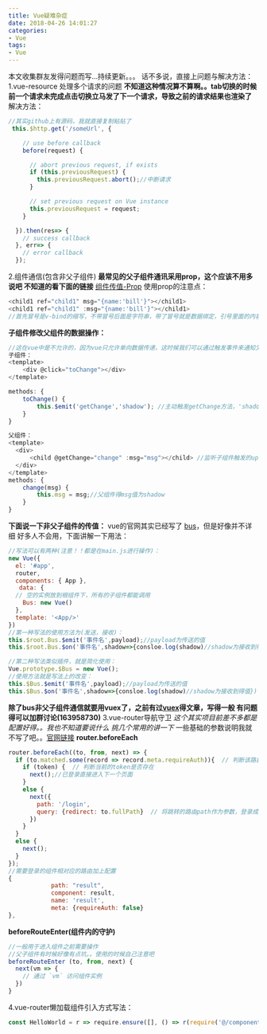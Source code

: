 ```yaml
---
title: Vue疑难杂症
date: 2018-04-26 14:01:27
categories:
- Vue
tags:
- Vue
---
```

本文收集群友发得问题而写...持续更新。。。
话不多说，直接上问题与解决方法：
1.vue-resource 处理多个请求的问题 
**不知道这种情况算不算啊。。tab切换的时候 前一个请求未完成点击切换立马发了下一个请求，导致之前的请求结果也渲染了**
解决方法：
```JavaScript
//其实github上有源码，我就直接复制粘贴了
 this.$http.get('/someUrl', {

    // use before callback
    before(request) {

      // abort previous request, if exists
      if (this.previousRequest) {
        this.previousRequest.abort();//中断请求
      }

      // set previous request on Vue instance
      this.previousRequest = request;
    }

  }).then(res=> {
    // success callback
  }, err=> {
    // error callback
  });
```
2.组件通信(包含非父子组件)
**最常见的父子组件通讯采用prop，这个应该不用多说吧 不知道的看下面的链接**
[组件传值-Prop](https://cn.vuejs.org/v2/guide/components.html#Prop)
使用prop的注意点：
```JavaScript
<child1 ref="child1" msg="{name:'bill'}"></child1>
<child1 ref="child1" :msg="{name:'bill'}"></child1>
//首先冒号是v-bind的缩写，不带冒号后面是字符串，带了冒号就是数据绑定，引号里面的内容是变量或者表达式, 组件内不能修改props的值
```
**子组件修改父组件的数据操作：**
```JavaScript
//这在vue中是不允许的，因为vue只允许单向数据传递，这时候我们可以通过触发事件来通知父组件改变数据，从而达到改变子组件数据的目的.
子组件：
<template>
    <div @click="toChange"></div>
</template>

methods: {
    toChange() {
        this.$emit('getChange','shadow'); //主动触发getChange方法，'shadow'为向父组件传递的数据
    }
}

父组件：
<template>
  <div>
      <child @getChange="change" :msg="msg"></child> //监听子组件触发的upup事件,然后调用change方法
  </div>
</template>
methods: {
    change(msg) {
        this.msg = msg;//父组件得msg值为shadow
    }
}
```
**下面说一下非父子组件的传值：**
vue的官网其实已经写了 [bus](https://cn.vuejs.org/v2/guide/components.html#非父子组件的通信)，但是好像并不详细 好多人不会用，下面讲解一下用法：
```JavaScript
//写法可以有两种(注意！！都是在main.js进行操作)：
new Vue({
  el: '#app',
  router,
  components: { App },
   data: {
  // 空的实例放到根组件下，所有的子组件都能调用
    Bus: new Vue()
  },
  template: '<App/>'
})
//第一种写法的使用方法为(发送，接收)：
this.$root.Bus.$emit('事件名',payload);//payload为传送的值
this.$root.Bus.$on('事件名',shadow=>{consloe.log(shadow)//shadow为接收到得值})

//第二种写法类似插件，就是简化使用：
Vue.prototype.$Bus = new Vue();
//使用方法就是写法上的改变：
this.$Bus.$emit('事件名',payload);//payload为传送的值
this.$Bus.$on('事件名',shadow=>{consloe.log(shadow)//shadow为接收到得值})
```
**除了bus非父子组件通信就要用vuex了，之前有过[vuex](https://shadownc.github.io/2018/01/17/%E5%85%B3%E4%BA%8EVuex/)得文章，写得一般 有问题得可以加群讨论(163958730)**
3.vue-router导航守卫
*这个其实项目前差不多都是配置好得。。我也不知道要说什么 挑几个常用的讲一下*
一些基础的参数说明我就不写了吧。。[官网链接](https://router.vuejs.org/zh-cn/advanced/navigation-guards.html)
**router.beforeEach**
```JavaScript
router.beforeEach((to, from, next) => {
  if (to.matched.some(record => record.meta.requireAuth)){  // 判断该路由是否需要登录权限
    if (token) {  // 判断当前的token是否存在
      next();//已登录直接进入下一个页面
    }
    else {
      next({
        path: '/login',
        query: {redirect: to.fullPath}  // 将跳转的路由path作为参数，登录成功后跳转到该路由
      })
    }
  }
  else {
    next();
  }
});
//需要登录的组件相对应的路由加上配置
{
            path: "result",
            component: result,
            name: 'result',
            meta: {requireAuth: false}
},
```
**beforeRouteEnter(组件内的守护)**
```JavaScript
//一般用于进入组件之前需要操作
//父子组件有时候好像有点坑。。使用的时候自己注意吧
beforeRouteEnter (to, from, next) {
  next(vm => {
    // 通过 `vm` 访问组件实例
  })
}
```
4.vue-router懒加载组件引入方式写法：
```JavaScript
const HelloWorld = r => require.ensure([], () => r(require('@/components/HelloWorld')), 'Home');
```

